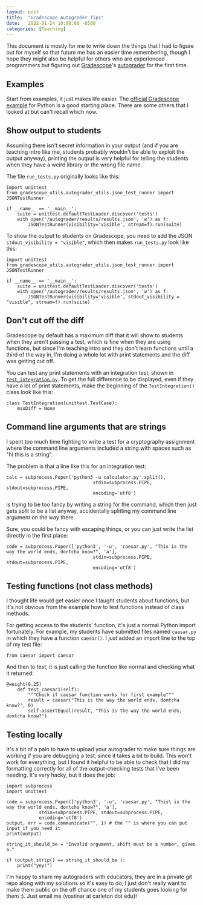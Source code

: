 ```yaml
---
layout: post
title:  "Gradescope Autograder Tips"
date:   2022-01-24 10:00:00 -0500
categories: [Teaching]
---
```


This document is mostly for me to write down the things that I had to figure out for myself so that future me has an easier time remembering, though I hope they might also be helpful for others who are experienced programmers but figuring out [Gradescope](https://www.gradescope.com/)'s [autograder](https://gradescope-autograders.readthedocs.io/en/latest/) for the first time.

## Examples
Start from examples, it just makes life easier.
The [official Gradescope example](https://github.com/gradescope/autograder_samples/tree/master/python/src) for Python is a good starting place.
There are some others that I looked at but can't recall which now.

## Show output to students
Assuming there isn't secret information in your output (and if you are teaching intro like me, students probably wouldn't be able to exploit the output anyway), printing the output is very helpful for telling the students when they have a weird library or the wrong file name.

The file `run_tests.py` originally looks like this:
```
import unittest
from gradescope_utils.autograder_utils.json_test_runner import JSONTestRunner

if __name__ == '__main__':
    suite = unittest.defaultTestLoader.discover('tests')
    with open('/autograder/results/results.json', 'w') as f:
        JSONTestRunner(visibility='visible', stream=f).run(suite)
```

To show the output to students on Gradescope, you need to add the JSON `stdout_visibility = "visible"`, which then makes `run_tests.py` look like this:

```
import unittest
from gradescope_utils.autograder_utils.json_test_runner import JSONTestRunner

if __name__ == '__main__':
    suite = unittest.defaultTestLoader.discover('tests')
    with open('/autograder/results/results.json', 'w') as f:
        JSONTestRunner(visibility='visible', stdout_visibility = "visible", stream=f).run(suite)
```

## Don't cut off the diff
Gradescope by default has a maximum diff that it will show to students when they aren't passing a test, which is fine when they are using functions, but since I'm teaching intro and they don't learn functions until a third of the way in, I'm doing a whole lot with print statements and the diff was getting cut off.

You can test any print statements with an integration test, shown in [`test_integration.py`](https://github.com/gradescope/autograder_samples/blob/master/python/src/tests/test_integration.py).
To get the full difference to be displayed, even if they have a lot of print statements, make the beginning of the `TestIntegration()` class look like this:

```
class TestIntegration(unittest.TestCase):
    maxDiff = None
```

## Command line arguments that are strings
I spent too much time fighting to write a test for a cryptography assignment where the command line arguments included a string with spaces such as "hi this is a string".

The problem is that a line like this for an integration test:
```
calc = subprocess.Popen('python3 -u calculator.py'.split(),
                                stdin=subprocess.PIPE, stdout=subprocess.PIPE,
                                encoding='utf8')
```
is trying to be too fancy by writing a string for the command, which then just gets split to be a list anyway, accidentally splitting my command line argument on the way there.

Sure, you could be fancy with escaping things, or you can just write the list directly in the first place:
```
code = subprocess.Popen(['python3', '-u', 'caesar.py', "This is the way the world ends, dontcha know?", 'a'],
                                stdin=subprocess.PIPE, stdout=subprocess.PIPE,
                                encoding='utf8')
```

## Testing functions (not class methods)
I thought life would get easier once I taught students about functions, but it's not obvious from the example how to test functions instead of class methods.

For getting access to the students' function, it's just a normal Python import fortunately. 
For example, my students have submitted files named `caesar.py` in which they have a function `caesar()`.
I just added an import line to the top of my test file:
```
from caesar import caesar
```

And then to test, it is just calling the function like normal and checking what it returned:
```
@weight(0.25)
    def test_caesar1(self):
        """Check if caesar function works for first example"""
        result = caesar("This is the way the world ends, dontcha know?", 0)
        self.assertEqual(result, "This is the way the world ends, dontcha know?")
```

## Testing locally
It's a bit of a pain to have to upload your autograder to make sure things are working if you are debugging a test, since it takes a bit to build.
This won't work for everything, but I found it helpful to be able to check that I did my formatting correctly for all of the output-checking tests that I've been needing. 
It's very hacky, but it does the job:

```
import subprocess
import unittest

code = subprocess.Popen(['python3', '-u', 'caesar.py', "This\ is the way the world ends, dontcha know?", 'a'],
            stdin=subprocess.PIPE, stdout=subprocess.PIPE,
            encoding='utf8')
output, err = code.communicate("", 1) # the "" is where you can put input if you need it
print(output)

string_it_should_be = "Invalid argument, shift must be a number, given a."

if (output.strip() == string_it_should_be ):
    print("yey!")
```

I'm happy to share my autograders with educators, they are in a private git repo along with my solutions so it's easy to do, I just don't really want to make them public on the off chance one of my students goes looking for them :).
Just email me (vostinar at carleton dot edu)!